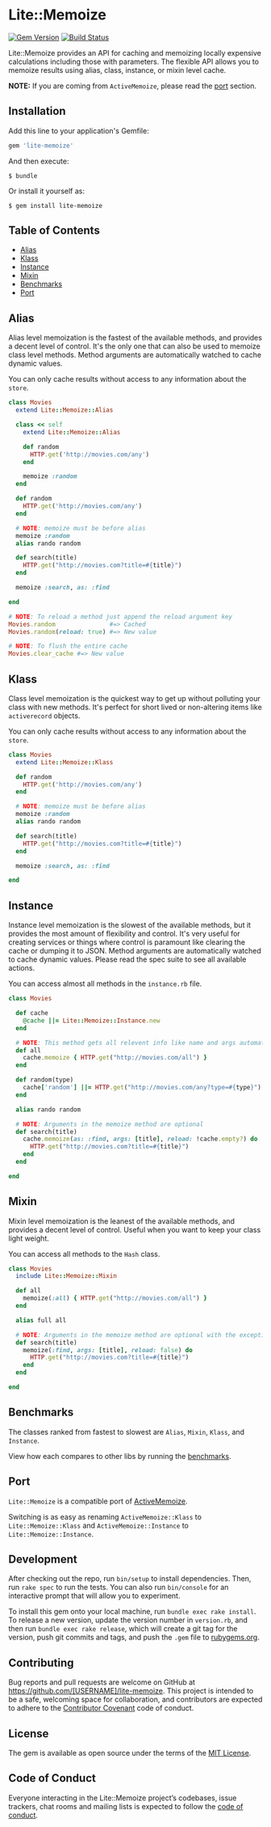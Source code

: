 # Lite::Memoize

[![Gem Version](https://badge.fury.io/rb/lite-memoize.svg)](http://badge.fury.io/rb/lite-memoize)
[![Build Status](https://travis-ci.org/drexed/lite-memoize.svg?branch=master)](https://travis-ci.org/drexed/lite-memoize)

Lite::Memoize provides an API for caching and memoizing locally expensive calculations including those with parameters. The flexible API allows you to memoize results using alias, class, instance, or mixin level cache.

**NOTE:** If you are coming from `ActiveMemoize`, please read the [port](#port) section.

## Installation

Add this line to your application's Gemfile:

```ruby
gem 'lite-memoize'
```

And then execute:

    $ bundle

Or install it yourself as:

    $ gem install lite-memoize

## Table of Contents

* [Alias](#alias)
* [Klass](#klass)
* [Instance](#instance)
* [Mixin](#mixin)
* [Benchmarks](#benchmarks)
* [Port](#port)

## Alias

Alias level memoization is the fastest of the available methods, and provides a decent level
of control. It's the only one that can also be used to memoize class level methods. Method
arguments are automatically watched to cache dynamic values.

You can only cache results without access to any information about the `store`.

```ruby
class Movies
  extend Lite::Memoize::Alias

  class << self
    extend Lite::Memoize::Alias

    def random
      HTTP.get('http://movies.com/any')
    end

    memoize :random
  end

  def random
    HTTP.get('http://movies.com/any')
  end

  # NOTE: memoize must be before alias
  memoize :random
  alias rando random

  def search(title)
    HTTP.get("http://movies.com?title=#{title}")
  end

  memoize :search, as: :find

end

# NOTE: To reload a method just append the reload argument key
Movies.random               #=> Cached
Movies.random(reload: true) #=> New value

# NOTE: To flush the entire cache
Movies.clear_cache #=> New value
```

## Klass

Class level memoization is the quickest way to get up without polluting your class with new methods.
It's perfect for short lived or non-altering items like `activerecord` objects.

You can only cache results without access to any information about the `store`.

```ruby
class Movies
  extend Lite::Memoize::Klass

  def random
    HTTP.get('http://movies.com/any')
  end

  # NOTE: memoize must be before alias
  memoize :random
  alias rando random

  def search(title)
    HTTP.get("http://movies.com?title=#{title}")
  end

  memoize :search, as: :find

end
```

## Instance

Instance level memoization is the slowest of the available methods, but it provides
the most amount of flexibility and control. It's very useful for creating services or things
where control is paramount like clearing the cache or dumping it to JSON. Method arguments
are automatically watched to cache dynamic values. Please read the spec suite to see all
available actions.

You can access almost all methods in the `instance.rb` file.

```ruby
class Movies

  def cache
    @cache ||= Lite::Memoize::Instance.new
  end

  # NOTE: This method gets all relevent info like name and args automatically
  def all
    cache.memoize { HTTP.get("http://movies.com/all") }
  end

  def random(type)
    cache['random'] ||= HTTP.get("http://movies.com/any?type=#{type}")
  end

  alias rando random

  # NOTE: Arguments in the memoize method are optional
  def search(title)
    cache.memoize(as: :find, args: [title], reload: !cache.empty?) do
      HTTP.get("http://movies.com?title=#{title}")
    end
  end

end
```

## Mixin

Mixin level memoization is the leanest of the available methods, and provides a decent level
of control. Useful when you want to keep your class light weight.

You can access all methods to the `Hash` class.

```ruby
class Movies
  include Lite::Memoize::Mixin

  def all
    memoize(:all) { HTTP.get("http://movies.com/all") }
  end

  alias full all

  # NOTE: Arguments in the memoize method are optional with the exception of method name
  def search(title)
    memoize(:find, args: [title], reload: false) do
      HTTP.get("http://movies.com?title=#{title}")
    end
  end

end
```

## Benchmarks

The classes ranked from fastest to slowest are `Alias`, `Mixin`, `Klass`, and `Instance`.

View how each compares to other libs by running the [benchmarks](https://github.com/drexed/lite-statistics/tree/master/benchmarks).

## Port

`Lite::Memoize` is a compatible port of [ActiveMemoize](https://github.com/drexed/active_memoize).

Switching is as easy as renaming `ActiveMemoize::Klass` to `Lite::Memoize::Klass`
and  `ActiveMemoize::Instance` to `Lite::Memoize::Instance`.

## Development

After checking out the repo, run `bin/setup` to install dependencies. Then, run `rake spec` to run the tests. You can also run `bin/console` for an interactive prompt that will allow you to experiment.

To install this gem onto your local machine, run `bundle exec rake install`. To release a new version, update the version number in `version.rb`, and then run `bundle exec rake release`, which will create a git tag for the version, push git commits and tags, and push the `.gem` file to [rubygems.org](https://rubygems.org).

## Contributing

Bug reports and pull requests are welcome on GitHub at https://github.com/[USERNAME]/lite-memoize. This project is intended to be a safe, welcoming space for collaboration, and contributors are expected to adhere to the [Contributor Covenant](http://contributor-covenant.org) code of conduct.

## License

The gem is available as open source under the terms of the [MIT License](https://opensource.org/licenses/MIT).

## Code of Conduct

Everyone interacting in the Lite::Memoize project’s codebases, issue trackers, chat rooms and mailing lists is expected to follow the [code of conduct](https://github.com/[USERNAME]/lite-memoize/blob/master/CODE_OF_CONDUCT.md).
